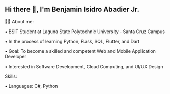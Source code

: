 ## Hi there 👋, I'm Benjamin Isidro Abadier Jr.

🙋‍♂️ About me:

•  BSIT Student at Laguna State Polytechnic University - Santa Cruz Campus

•  In the process of learning Python, Flask, SQL, Flutter, and Dart

•  Goal: To become a skilled and competent Web and Mobile Application Developer

•  Interested in Software Development, Cloud Computing, and UI/UX Design

  Skills:

•  Languages: C#, Python





<!--
**Benjamin-2804/Benjamin-2804** is a ✨ _special_ ✨ repository because its `README.md` (this file) appears on your GitHub profile.

Here are some ideas to get you started:

- 🔭 I’m currently working on ...
- 🌱 I’m currently learning ...
- 👯 I’m looking to collaborate on ...
- 🤔 I’m looking for help with ...
- 💬 Ask me about ...
- 📫 How to reach me: ...
- 😄 Pronouns: ...
- ⚡ Fun fact: ...
-->
